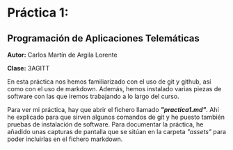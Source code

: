 # Práctica 1:

## Programación de Aplicaciones Telemáticas


**Autor:** Carlos Martín de Argila Lorente

**Clase:** 3AGITT

En esta práctica nos hemos familiarizado con el uso de git y github, así como con el uso de markdown. Además, hemos instalado varias piezas de software con las que iremos trabajando a lo largo del curso. 

Para ver mi práctica, hay que abrir el fichero llamado ***"practica1.md"***. Ahí he explicado para que sirven algunos comandos de git y he puesto también pruebas de instalación de software. Para documentar la práctica, he añadido unas capturas de pantalla que se sitúan en la carpeta *"assets"* para poder incluirlas en el fichero markdown.